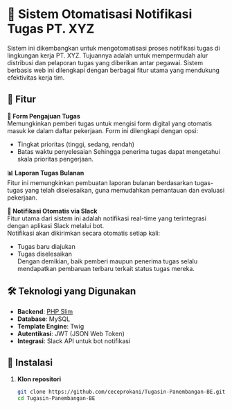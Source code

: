 # 📢 Sistem Otomatisasi Notifikasi Tugas PT. XYZ
Sistem ini dikembangkan untuk mengotomatisasi proses notifikasi tugas di lingkungan kerja PT. XYZ. Tujuannya adalah untuk mempermudah alur distribusi dan pelaporan tugas yang diberikan antar pegawai. Sistem berbasis web ini dilengkapi dengan berbagai fitur utama yang mendukung efektivitas kerja tim.

## 🚀 Fitur

**📝 Form Pengajuan Tugas**  
  Memungkinkan pemberi tugas untuk mengisi form digital yang otomatis masuk ke dalam daftar pekerjaan. Form ini dilengkapi dengan opsi:
  - Tingkat prioritas (tinggi, sedang, rendah)
  - Batas waktu penyelesaian
  Sehingga penerima tugas dapat mengetahui skala prioritas pengerjaan.

**📊 Laporan Tugas Bulanan**  
  Fitur ini memungkinkan pembuatan laporan bulanan berdasarkan tugas-tugas yang telah diselesaikan, guna memudahkan pemantauan dan evaluasi pekerjaan.

**🔔 Notifikasi Otomatis via Slack**  
  Fitur utama dari sistem ini adalah notifikasi real-time yang terintegrasi dengan aplikasi Slack melalui bot.  
  Notifikasi akan dikirimkan secara otomatis setiap kali:
  - Tugas baru diajukan
  - Tugas diselesaikan  
  Dengan demikian, baik pemberi maupun penerima tugas selalu mendapatkan pembaruan terbaru terkait status tugas mereka.

## 🛠️ Teknologi yang Digunakan
- **Backend**: [PHP Slim](https://www.slimframework.com/)  
- **Database**: MySQL  
- **Template Engine**: Twig  
- **Autentikasi**: JWT (JSON Web Token)  
- **Integrasi**: Slack API untuk bot notifikasi

## 📌 Instalasi  
1. **Klon repositori**  
   ```sh
   git clone https://github.com/ceceprokani/Tugasin-Panembangan-BE.git  
   cd Tugasin-Panembangan-BE